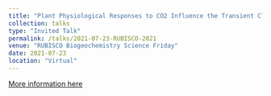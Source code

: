 ```yaml
---
title: "Plant Physiological Responses to CO2 Influence the Transient Climate Response in CMIP6 Earth System Models"
collection: talks
type: "Invited Talk"
permalink: /talks/2021-07-23-RUBISCO-2021
venue: "RUBISCO Biogeochemistry Science Friday"
date: 2021-07-23
location: "Virtual"
---
```


[More information here](https://www.youtube.com/watch?v=e9D9UAFFXAE)
